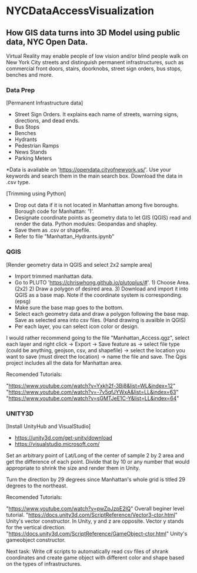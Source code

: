 # NYCDataAccessVisualization
## How GIS data turns into 3D Model using public data, NYC Open Data.

Virtual Reality may enable people of low vision and/or blind people walk on New York City streets and distinguish permanent infrastructures, such as commercial front doors, stairs, doorknobs, street sign orders, bus stops, benches and more.

### Data Prep
[Permanent Infrastructure data]
- Street Sign Orders. It explains each name of streets, warning signs, directions, and dead ends. 
- Bus Stops
- Benches
- Hydrants
- Pedestrian Ramps
- News Stands
- Parking Meters

*Data is available on 'https://opendata.cityofnewyork.us/'. Use your keywords and search them in the main search box. Download the data in .csv type. 

[Trimming using Python]
- Drop out data if it is not located in Manhattan among five boroughs. Borough code for Manhattan: '1'.
- Designate coordinate points as geometry data to let GIS (QGIS) read and render the data. Python modules: Geopandas and shapley.
- Save them as .csv or shapefile.
- Refer to file "Manhattan_Hydrants.ipynb"

### QGIS
[Render geometry data in QGIS and select 2x2 sample area]
- Import trimmed manhattan data. 
- Go to PLUTO 'https://chriswhong.github.io/plutoplus/#'. 1) Choose Area. (2x2) 2) Draw a polygon of desired area. 3) Download and import it into QGIS as a base map. Note if the coordinate system is corresponding. (epsg)
- Make sure the base map goes to the bottom. 
- Select each geometry data and draw a polygon following the base map. Save as selected area into csv files. (Hand drawing is availble in QGIS)
- Per each layer, you can select icon color or design.

I would rather recommend going to the file "Manhattan_Access.qgz", select each layer and right click -> Export -> Save feature as -> select file type (could be anything, geojson, csv, and shapefile) -> select the location you want to save (must direct the location) -> name the file and save. The Qgis project includes all the data for Manhattan area.

Recomended Tutorials:

"https://www.youtube.com/watch?v=Yxkh2f-3Bj8&list=WL&index=12"
"https://www.youtube.com/watch?v=-7v5qfJYWxA&list=LL&index=63"
"https://www.youtube.com/watch?v=sGMTJeE1C-Y&list=LL&index=64"

### UNITY3D
[Install UnityHub and VisualStudio]
- https://unity3d.com/get-unity/download
- https://visualstudio.microsoft.com/

Set an arbitrary point of Lat/Long of the center of sample 2 by 2 area and get the difference of each point. Divide that by 10 or any number that would appropriate to shrink the size and render them in Unity. 

Turn the direction by 29 degrees since Manhattan's whole grid is titled 29 degrees to the northeast. 

Recomended Tutorials:

"https://www.youtube.com/watch?v=pwZpJzpE2lQ" Overall beginer level tutorial.
"https://docs.unity3d.com/ScriptReference/Vector3-ctor.html" Unity's vector constructor. In Unity, y and z are opposite. Vector y stands for the vertical direction.
"https://docs.unity3d.com/ScriptReference/GameObject-ctor.html" Unity's gameobject constructor.

Next task: Write c# scripts to automatically read csv files of shrank coordinates and create game object with different color and shape based on the types of infrastructures.
